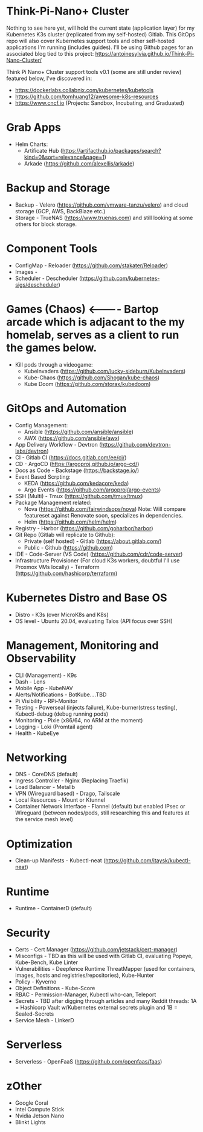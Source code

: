 # Think-Pi-Nano+ Cluster
Nothing to see here yet, will hold the current state (application layer) for my Kubernetes K3s cluster (replicated from my self-hosted) Gitlab. This GitOps repo will also cover Kubernetes support tools and other self-hosted applications I'm running (includes guides). I'll be using Github pages for an associated blog tied to this project: https://antoinesylvia.github.io/Think-Pi-Nano-Cluster/

Think Pi Nano+ Cluster support tools v0.1 (some are still under review) featured below, I've discovered in:
- https://dockerlabs.collabnix.com/kubernetes/kubetools
- https://github.com/tomhuang12/awesome-k8s-resources
- https://www.cncf.io (Projects: Sandbox, Incubating, and Graduated)

# Grab Apps
- Helm Charts:
  - Artificate Hub (https://artifacthub.io/packages/search?kind=0&sort=relevance&page=1)
  - Arkade (https://github.com/alexellis/arkade)

# Backup and Storage
- Backup - Velero (https://github.com/vmware-tanzu/velero) and cloud storage (GCP, AWS, BackBlaze etc.)
- Storage - TrueNAS (https://www.truenas.com) and still looking at some others for block storage.

# Component Tools
- ConfigMap - Reloader (https://github.com/stakater/Reloader)
- Images - 
- Scheduler - Descheduler (https://github.com/kubernetes-sigs/descheduler)

# Games (Chaos) <---- Bartop arcade which is adjacant to the my homelab, serves as a client to run the games below.
- Kill pods through a videogame: 
  - KubeInvaders (https://github.com/lucky-sideburn/KubeInvaders) 
  - Kube-Chaos (https://github.com/Shogan/kube-chaos)
  - Kube Doom (https://github.com/storax/kubedoom)

# GitOps and Automation
- Config Management:
  - Ansible (https://github.com/ansible/ansible) 
  - AWX (https://github.com/ansible/awx)
- App Delivery Workflow - Devtron (https://github.com/devtron-labs/devtron)
- CI - Gitlab CI (https://docs.gitlab.com/ee/ci/)
- CD - ArgoCD (https://argoproj.github.io/argo-cd/)
- Docs as Code - Backstage (https://backstage.io/)
- Event Based Scrpting:
  - KEDA (https://github.com/kedacore/keda)
  - Argo Events (https://github.com/argoproj/argo-events)
- SSH (Multi) - Tmux (https://github.com/tmux/tmux)
- Package Management related:
  - Nova (https://github.com/fairwindsops/nova) Note: Will compare featureset against Renovate soon, specializes in dependencies.
  - Helm (https://github.com/helm/helm)
- Registry - Harbor (https://github.com/goharbor/harbor)
- Git Repo (Gitlab will replicate to Github):
  - Private (self hosted) - Gitlab (https://about.gitlab.com/)
  - Public - Github (https://github.com)
- IDE - Code-Server (VS Code) (https://github.com/cdr/code-server)
- Infrastructure Provisioner (For cloud K3s workers, doubtful I'll use Proxmox VMs locally) - Terraform (https://github.com/hashicorp/terraform)

# Kubernetes Distro and Base OS
- Distro - K3s (over MicroK8s and K8s)
- OS level - Ubuntu 20.04, evaluating Talos (API focus over SSH)

# Management, Monitoring and Observability 
- CLI (Management) - K9s
- Dash - Lens
- Mobile App - KubeNAV
- Alerts/Notifications - BotKube....TBD
- Pi Visibility - RPi-Monitor
- Testing - Powerseal (injects failure), Kube-burner(stress testing), Kubectl-debug (debug running pods)
- Monitoring - Pixie (x86/64, no ARM at the moment)
- Logging - Loki (Promtail agent)
- Health - KubeEye

# Networking
- DNS - CoreDNS (default)
- Ingress Controller - Nginx (Replacing Traefik)
- Load Balancer - Metallb
- VPN (Wireguard based) - Drago, Tailscale
- Local Resources - Mount or Ktunnel
- Container Network Interface - Flannel (default) but enabled IPsec or Wireguard (between nodes/pods, still researching this and features at the service mesh level)

# Optimization
- Clean-up Manifests - Kubectl-neat (https://github.com/itaysk/kubectl-neat)

# Runtime
- Runtime - ContainerD (default)

# Security
- Certs - Cert Manager (https://github.com/jetstack/cert-manager)
- Misconfigs - TBD as this will be used with Gitlab CI, evaluating Popeye, Kube-Bench, Kube Linter
- Vulnerabilities - Deepfence Runtime ThreatMapper (used for containers, images, hosts and registries/repositories), Kube-Hunter
- Policy - Kyverno
- Object Definitions - Kube-Score
- RBAC - Permission-Manager, Kubectl who-can, Teleport
- Secrets - TBD after digging through articles and many Reddit threads: 1A = Hashicorp Vault w/Kubernetes external secrets plugin and 1B = Sealed-Secrets 
- Service Mesh - LinkerD

# Serverless 
- Serverless - OpenFaaS (https://github.com/openfaas/faas)

# zOther
- Google Coral
- Intel Compute Stick
- Nvidia Jetson Nano
- Blinkt Lights

